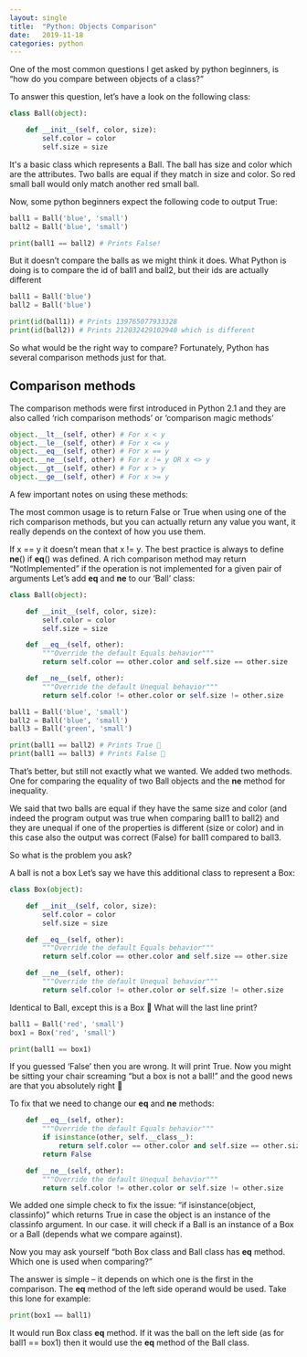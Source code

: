 ```yaml
---
layout: single
title:  "Python: Objects Comparison"
date:   2019-11-18
categories: python
---
```


One of the most common questions I get asked by python beginners, is “how do you compare between objects of a class?”

To answer this question, let’s have a look on the following class:

```python
class Ball(object):

    def __init__(self, color, size):
        self.color = color
        self.size = size
```

It's a basic class which represents a Ball. The ball has size and color which are the attributes. Two balls are equal if they match in size and color. So red small ball would only match another red small ball.

Now, some python beginners expect the following code to output True:

```python
ball1 = Ball('blue', 'small')
ball2 = Ball('blue', 'small')

print(ball1 == ball2) # Prints False!
```

But it doesn’t compare the balls as we might think it does. What Python is doing is to compare the id of ball1 and ball2, but their ids are actually different

```python
ball1 = Ball('blue')
ball2 = Ball('blue')

print(id(ball1)) # Prints 139765077933328
print(id(ball2)) # Prints 212032429102940 which is different
```

So what would be the right way to compare? Fortunately, Python has several comparison methods just for that.

## Comparison methods

The comparison methods were first introduced in Python 2.1 and they are also called ‘rich comparison methods’ or ‘comparison magic methods’

```python
object.__lt__(self, other) # For x < y
object.__le__(self, other) # For x <= y
object.__eq__(self, other) # For x == y
object.__ne__(self, other) # For x != y OR x <> y
object.__gt__(self, other) # For x > y
object.__ge__(self, other) # For x >= y
```

A few important notes on using these methods:

The most common usage is to return False or True when using one of the rich comparison methods, but you can actually return any value you want, it really depends on the context of how you use them.

If x == y it doesn’t mean that x != y. The best practice is always to define __ne__() if __eq__() was defined.
A rich comparison method may return “NotImplemented” if the operation is not implemented for a given pair of arguments
Let’s  add __eq__ and __ne__ to our ‘Ball’ class:

```python
class Ball(object):

    def __init__(self, color, size):
        self.color = color
        self.size = size

    def __eq__(self, other):
        """Override the default Equals behavior"""
        return self.color == other.color and self.size == other.size

    def __ne__(self, other):
        """Override the default Unequal behavior"""
        return self.color != other.color or self.size != other.size

ball1 = Ball('blue', 'small')
ball2 = Ball('blue', 'small')
ball3 = Ball('green', 'small')

print(ball1 == ball2) # Prints True 🙂
print(ball1 == ball3) # Prints False 🙂
```

That’s better, but still not exactly what we wanted. We added two methods. One for comparing the equality of two  Ball objects and the __ne__  method for inequality.

We said that two balls are equal if they have the  same size and color (and indeed the program output was true when comparing ball1 to ball2) and they are unequal if one of the properties is different (size or color) and in this case also the output was correct (False) for ball1 compared to ball3.

So what is the problem you ask?

A ball is not a box
Let’s say we have this additional class to represent a Box:

```python
class Box(object):

    def __init__(self, color, size):
        self.color = color
        self.size = size

    def __eq__(self, other):
        """Override the default Equals behavior"""
        return self.color == other.color and self.size == other.size

    def __ne__(self, other):
        """Override the default Unequal behavior"""
        return self.color != other.color or self.size != other.size
```

Identical to Ball, except this is a Box 🙂 What will the last line print?

```python
ball1 = Ball('red', 'small')
box1 = Box('red', 'small')

print(ball1 == box1)
```

If you guessed ‘False’ then you are wrong. It will print True. Now you might be sitting your chair screaming “but a box is not a ball!” and the good news are that you absolutely right 🙂

To fix that we need to change our __eq__ and __ne__ methods:

```python
    def __eq__(self, other):
        """Override the default Equals behavior"""
        if isinstance(other, self.__class__):
            return self.color == other.color and self.size == other.size
        return False

    def __ne__(self, other):
        """Override the default Unequal behavior"""
        return self.color != other.color or self.size != other.size
```

We added one simple check to fix the issue: “if isinstance(object, classinfo)” which returns True in case the object is an instance of the classinfo argument. In our case. it will check if a Ball is an instance of a Box or a Ball (depends what we compare against).

Now you may ask yourself “both Box class and Ball class has __eq__ method. Which one is used when comparing?”

The answer is simple – it depends on which one is the first in the comparison. The __eq__ method of the left side operand would be used. Take this lone for example:

```python
print(box1 == ball1)
```

It would run Box class __eq__ method. If it was the ball on the left side (as for ball1 == box1) then it would use the __eq__ method of the Ball class.
